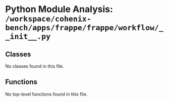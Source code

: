 # Python Module Analysis: `/workspace/cohenix-bench/apps/frappe/frappe/workflow/__init__.py`

## Classes

No classes found in this file.


## Functions

No top-level functions found in this file.
